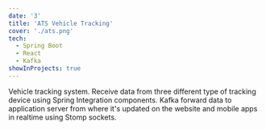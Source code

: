 ```yaml
---
date: '3'
title: 'ATS Vehicle Tracking'
cover: './ats.png'
tech:
  - Spring Boot
  - React
  - Kafka
showInProjects: true
---
```


Vehicle tracking system. Receive data from three different type of tracking device using Spring Integration components. Kafka forward data to application server from where it's updated on the website and mobile apps in realtime using Stomp sockets.
